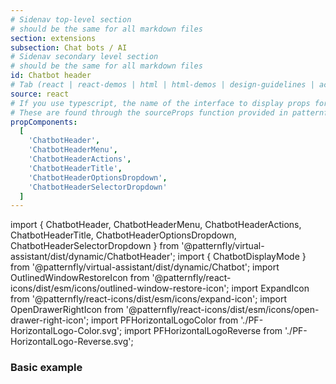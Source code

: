 ```yaml
---
# Sidenav top-level section
# should be the same for all markdown files
section: extensions
subsection: Chat bots / AI
# Sidenav secondary level section
# should be the same for all markdown files
id: Chatbot header
# Tab (react | react-demos | html | html-demos | design-guidelines | accessibility)
source: react
# If you use typescript, the name of the interface to display props for
# These are found through the sourceProps function provided in patternfly-docs.source.js
propComponents:
  [
    'ChatbotHeader',
    'ChatbotHeaderMenu',
    'ChatbotHeaderActions',
    'ChatbotHeaderTitle',
    'ChatbotHeaderOptionsDropdown',
    'ChatbotHeaderSelectorDropdown'
  ]
---
```


import {
ChatbotHeader,
ChatbotHeaderMenu,
ChatbotHeaderActions,
ChatbotHeaderTitle,
ChatbotHeaderOptionsDropdown,
ChatbotHeaderSelectorDropdown
} from '@patternfly/virtual-assistant/dist/dynamic/ChatbotHeader';
import {
ChatbotDisplayMode
} from '@patternfly/virtual-assistant/dist/dynamic/Chatbot';
import OutlinedWindowRestoreIcon from '@patternfly/react-icons/dist/esm/icons/outlined-window-restore-icon';
import ExpandIcon from '@patternfly/react-icons/dist/esm/icons/expand-icon';
import OpenDrawerRightIcon from '@patternfly/react-icons/dist/esm/icons/open-drawer-right-icon';
import PFHorizontalLogoColor from './PF-HorizontalLogo-Color.svg';
import PFHorizontalLogoReverse from './PF-HorizontalLogo-Reverse.svg';

### Basic example

```js file="./ChatbotHeaderBasic.tsx"

```
